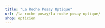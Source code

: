 ```yaml
---
title: "La Roche Posay Optique"
url: /la-roche-posay/la-roche-posay-optique/
shop: opticien
---
```

